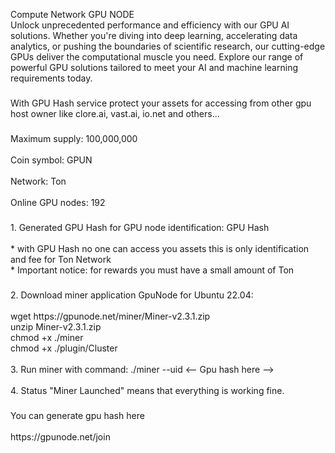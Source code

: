 <p align="left">Compute Network GPU NODE<br>Unlock unprecedented performance and efficiency with our GPU AI solutions. Whether you're diving into deep learning, accelerating data analytics, or pushing the boundaries of scientific research, our cutting-edge GPUs deliver the computational muscle you need. Explore our range of powerful GPU solutions tailored to meet your AI and machine learning requirements today.</p>

###

<p align="left">With GPU Hash service protect your assets for accessing from other gpu host owner like clore.ai, vast.ai, io.net and others...</p>

###

<p align="left">Maximum supply: 100,000,000<br><br>Coin symbol: GPUN<br><br>Network: Ton<br><br>Online GPU nodes: 192</p>

###

<p align="left">1. Generated GPU Hash for GPU node identification: GPU Hash<br><br>* with GPU Hash no one can access you assets this is only identification and fee for Ton Network<br>* Important notice: for rewards you must have a small amount of Ton</p>

###

<p align="left">2. Download miner application GpuNode for Ubuntu 22.04:<br><br>wget https://gpunode.net/miner/Miner-v2.3.1.zip<br>unzip Miner-v2.3.1.zip<br>chmod +x ./miner<br>chmod +x ./plugin/Cluster<br><br>3. Run miner with command: ./miner --uid <-- Gpu hash here --><br><br>4. Status "Miner Launched" means that everything is working fine.</p>

###

<p align="left">You can generate gpu hash here<br><br>https://gpunode.net/join</p>

###
